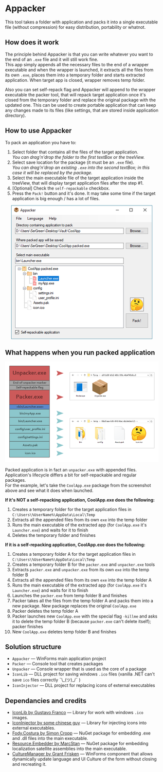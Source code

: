# Appacker
This tool takes a folder with application and packs it into a single executable file (without compression) for easy distribution, portability or whatnot.

## How does it work
The principle behind Appacker is that you can write whatever you want to the end of an `.exe` file and it will still work fine.  
This app simply appends all the necessary files to the end of a wrapper executable and when the wrapper is launched, it extracts all the files from its own `.exe`, places them into a temporary folder and starts extracted application. When target app is closed, wrapper removes temp folder.  
  
Also you can set self-repack flag and Appacker will append to the wrapper executable the packer tool, that will repack target application once it's closed from the temporary folder and replace the original package with the updated one. This can be used to create portable application that can keep any changes made to its files (like settings, that are stored inside application directory).  

## How to use Appacker
To pack an application you have to:  
1. Select folder that contains all the files of the target application.  
_You can drag'n'drop the folder to the first textBox or the treeView._
2. Select save location for the package (it must be an `.exe` file).  
_You can drag'n'drop an existing `.exe` into the second textBox; in this case it will be replaced by the package._
3. Select the main executable file of the target application inside the treeView, that will display target application files after the step #1.
4. [Optional] Check the `self-repackable` checkbox.
5. Press the `Pack!` button and it's done. It may take some time if the target application is big enough / has a lot of files.

<p align="center">
  <img src="Screenshots/2018-05-06_222416.png">
</p>

## What happens when you run packed application

<p align="center">
  <img src="Screenshots/appacker_demo.png">
</p>

Packed application is in fact an `unpacker.exe` with appended files. Application's lifecycle differs a bit for self-repackable and regular packages.  
For the example, let's take the `CoolApp.exe` package from the screenshot above and see what it does when launched.

__If it's NOT a self-repacking application, CoolApp.exe does the following:__
1. Creates a temporary folder for the target application files in `C:\Users\%UserName%\AppData\Local\Temp`
2. Extracts all the appended files from its own `exe` into the temp folder
3. Runs the main executable of the extracted app (for `CoolApp.exe` it's `Launcher.exe`) and waits for it to finish
4. Deletes the temporary folder and finishes

__If it is a self-repacking application, CoolApp.exe does the following:__
1. Creates a temporary folder A for the target application files in `C:\Users\%UserName%\AppData\Local\Temp`
2. Creates a temporary folder B for the `packer.exe` and `unpacker.exe` tools
3. Extracts `packer.exe` and `unpacker.exe` from its own `exe` into the temp folder B
4. Extracts all the appended files from its own `exe` into the temp folder A
5. Runs the main executable of the extracted app (for `CoolApp.exe` it's `Launcher.exe`) and waits for it to finish
6. Launches the `packer.exe` from temp folder B and finishes
7. Packer takes all the files from the temp folder A and packs them into a new package. New package replaces the original `CoolApp.exe`
8. Packer deletes the temp folder A
9. Packer launches new `CoolApp.exe` with the special flag `-killme` and asks it to delete the temp folder B (because `packer.exe` can't delete itself); packer finishes
10. New `CoolApp.exe` deletes temp folder B and finishes

## Solution structure
* `Appacker` &mdash; WinForms main application project
* `Packer` &mdash; Console tool that creates packages
* `Unpacker` &mdash; Console wrapper that is used as the core of a package
* `IconLib` &mdash; DLL project for saving windows `.ico` files (vanilla .NET can't save `ico` files correctly ¯\\\_(ツ)\_/¯ )
* `IconInjector` &mdash; DLL project for replacing icons of external executables

## Dependancies and credits
* [IconLib by Gustavo Franco](https://www.codeproject.com/Articles/16178/IconLib-Icons-Unfolded-MultiIcon-and-Windows-Vista) &mdash; Library for work with windows `.ico` images.
* [IconInjector by some chinese guy](https://hackforums.net/showthread.php?tid=1021081) &mdash; Library for injecting icons into external executables.
* [Fody.Costura by Simon Cropp](https://github.com/Fody/Costura) &mdash; NuGet package for embedding .exe and .dll files into the main executable.
* [Resource.Embedder by MarcStan](https://gitlab.com/MarcStan/Resource.Embedder) &mdash; NuGet package for embedding localization satellite assemblies into the main executable.
* [CultureManager by Grant Frisken](https://www.codeproject.com/Articles/23694/Changing-Your-Application-User-Interface-Culture-O) &mdash; WinForms component that allows dynamically update language and UI Culture of the form without closing and recreating it.
